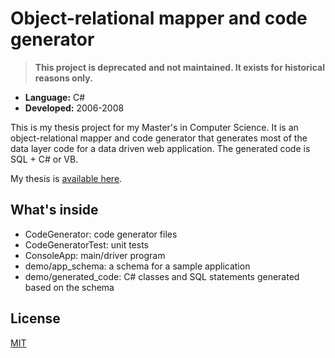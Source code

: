 # Object-relational mapper and code generator 

> **This project is deprecated and not maintained. It exists for historical reasons only.**

* **Language:** C#
* **Developed:** 2006-2008

This is my thesis project for my Master's in Computer Science. It is an object-relational mapper and
code generator that generates most of the data layer code for a data driven web application. The
generated code is SQL + C# or VB.

My thesis is <a href="http:/sergey.cs.uni.edu/static/ms_thesis.pdf">available here</a>.

## What's inside
* CodeGenerator: code generator files
* CodeGeneratorTest: unit tests
* ConsoleApp: main/driver program
* demo/app_schema: a schema for a sample application
* demo/generated_code: C# classes and SQL statements generated based on the schema

## License
[MIT](https://github.com/ic4f/codegenerator/blob/master/LICENSE)

